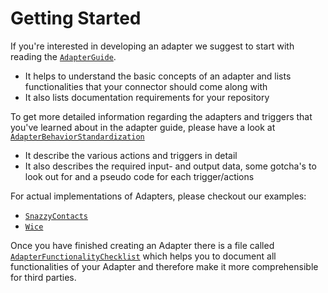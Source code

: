 # Getting Started

If you're interested in developing an adapter we suggest to start with reading the [`AdapterGuide`](AdapterGuide.md).

- It helps to understand the basic concepts of an adapter and lists functionalities that your connector should come along with
- It also lists documentation requirements for your repository

To get more detailed information regarding the adapters and triggers that you've learned about in the adapter guide, please have a look at  [`AdapterBehaviorStandardization`](../AdapterBehaviorStandardization/StandardizedActionsAndTriggers.md)

- It describe the various actions and triggers in detail
- It also describes the required input- and output data, some gotcha's to look out for and a pseudo code for each trigger/actions

For actual implementations of Adapters, please checkout our examples:

- [`SnazzyContacts`](https://github.com/openintegrationhub/snazzycontacts-adapter)
- [`Wice`](https://github.com/openintegrationhub/wicecrm-adapter)
  
Once you have finished creating an Adapter there is a file called [`AdapterFunctionalityChecklist`](../AdapterChecklists/AdapterFunctionalityChecklist.md) which helps you to document all functionalities of your Adapter and therefore  make it more comprehensible for third parties.
